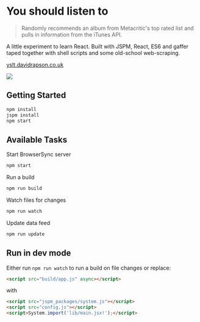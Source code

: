 # You should listen to

> Randomly recommends an album from Metacritic's top rated list and pulls in information from the iTunes API.

A little experiment to learn React. Built with JSPM, React, ES6 and gaffer taped together with shell scripts and some old-school web-scraping.

[yslt.davidrapson.co.uk](http://yslt.davidrapson.co.uk/)

![](https://circleci.com/gh/davidrapson/yslt.svg?circle-token=:cea3749e002a4f777b11dfd2ce03ac2aa55b3ff0)

## Getting Started

``` sh
npm install
jspm install
npm start
```

## Available Tasks

Start BrowserSync server
``` sh
npm start
```

Run a build

``` sh
npm run build
```

Watch files for changes

``` sh
npm run watch
```

Update data feed

``` sh
npm run update
```

## Run in dev mode

Either run `npm run watch` to run a build on file changes or replace:

``` html
<script src="build/app.js" async></script>
```

with

``` html
<script src="jspm_packages/system.js"></script>
<script src="config.js"></script>
<script>System.import('lib/main.jsx!');</script>
```
